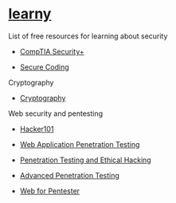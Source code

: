 # [learny](../)

List of free resources for learning about security

- [CompTIA Security+](https://www.cybrary.it/course/comptia-security-plus/)

- [Secure Coding](https://www.cybrary.it/course/secure-coding/)

Cryptography

- [Cryptography](https://www.cybrary.it/course/cryptography/)

Web security and pentesting

- [Hacker101](https://www.hacker101.com/)

- [Web Application Penetration Testing](https://www.cybrary.it/course/web-application-pen-testing/)

- [Penetration Testing and Ethical Hacking](https://www.cybrary.it/course/ethical-hacking/)

- [Advanced Penetration Testing](https://www.cybrary.it/course/advanced-penetration-testing/)

- [Web for Pentester](https://pentesterlab.com/exercises/web_for_pentester)
